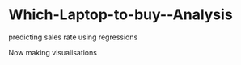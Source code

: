 # Which-Laptop-to-buy--Analysis

predicting sales rate using regressions


Now making visualisations
